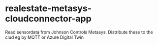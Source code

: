 # realestate-metasys-cloudconnector-app
Read sensordata from Johnson Controls Metasys. Distribute these to the clud eg by MQTT or Azure Digital Twin

